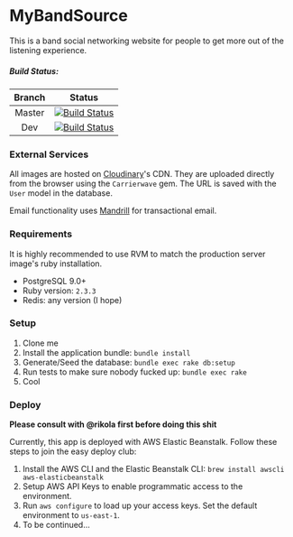 # MyBandSource

This is a band social networking website for people to get more out of the listening experience.


##### Build Status:

|  Branch  |   Status   |   
| :------: | :--------: |
|  Master  | [![Build Status][master-build-badge]](build-link) |
|    Dev   | [![Build Status][dev-build-badge]](build-link) |


### External Services

All images are hosted on [Cloudinary](https://cloudinary.com)'s CDN. They are uploaded directly from the browser using 
the `Carrierwave` gem. The URL is saved with the `User` model in the database.

Email functionality uses [Mandrill](https://mandrillapp.com) for transactional email.

### Requirements
It is highly recommended to use RVM to match the production server image's ruby installation.
* PostgreSQL 9.0+
* Ruby version: `2.3.3`
* Redis: any version (I hope)

### Setup
1. Clone me
2. Install the application bundle: `bundle install`
3. Generate/Seed the database: `bundle exec rake db:setup`
4. Run tests to make sure nobody fucked up: `bundle exec rake`
5. Cool

### Deploy
**Please consult with @rikola first before doing this shit**

Currently, this app is deployed with AWS Elastic Beanstalk. Follow these steps to join the easy deploy club:
1. Install the AWS CLI and the Elastic Beanstalk CLI: `brew install awscli aws-elasticbeanstalk`
2. Setup AWS API Keys to enable programmatic access to the environment.
3. Run `aws configure` to load up your access keys. Set the default environment to `us-east-1`.
4. To be continued...


[build-link]: https://travis-ci.com/rikola/mybandsource
[master-build-badge]: https://travis-ci.com/rikola/mybandsource.svg?token=UFA1wpQtMzhtTiyRH67s&branch=master
[dev-build-badge]: https://travis-ci.com/rikola/mybandsource.svg?token=UFA1wpQtMzhtTiyRH67s&branch=dev